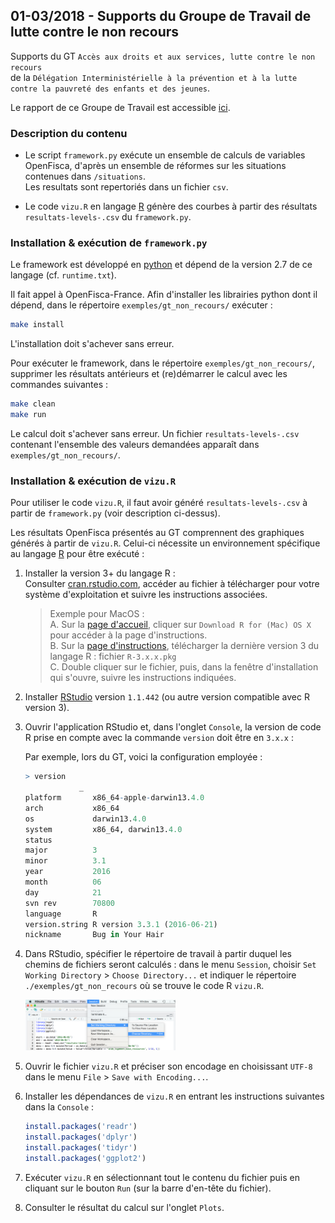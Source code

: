 ## 01-03/2018 - Supports du Groupe de Travail de lutte contre le non recours
  
 Supports du GT `Accès aux droits et aux services, lutte contre le non recours`  
 de la `Délégation Interministérielle à la prévention et à la lutte contre la pauvreté des enfants et des jeunes`.

 Le rapport de ce Groupe de Travail est accessible [ici](https://www.caissedesdepotsdesterritoires.fr/cs/BlobServer?blobkey=id&blobnocache=true&blobwhere=1250171076233&blobheader=application%2Fpdf&blobcol=urldata&blobtable=MungoBlobs).

### Description du contenu

* Le script `framework.py` exécute un ensemble de calculs de variables OpenFisca, d'après un ensemble de réformes sur les situations contenues dans `/situations`.  
Les resultats sont repertoriés dans un fichier `csv`.

* Le code `vizu.R` en langage [R](https://www.r-project.org) génère des courbes à partir des résultats `resultats-levels-.csv` du `framework.py`.


### Installation & exécution de `framework.py`

Le framework est développé en [python](https://www.python.org) et dépend de la version 2.7 de ce langage (cf. `runtime.txt`).

Il fait appel à OpenFisca-France. Afin d'installer les librairies python dont il dépend, dans le répertoire `exemples/gt_non_recours/` exécuter :
```sh
make install
```
L'installation doit s'achever sans erreur.


Pour exécuter le framework, dans le répertoire `exemples/gt_non_recours/`, supprimer les résultats antérieurs et (re)démarrer le calcul avec les commandes suivantes :
```sh
make clean
make run
```
Le calcul doit s'achever sans erreur.
Un fichier `resultats-levels-.csv` contenant l'ensemble des valeurs demandées apparaît dans `exemples/gt_non_recours/`.

### Installation & exécution de `vizu.R`

Pour utiliser le code `vizu.R`, il faut avoir généré `resultats-levels-.csv` à partir de `framework.py` (voir description ci-dessus).

Les résultats OpenFisca présentés au GT comprennent des graphiques générés à partir de `vizu.R`. Celui-ci nécessite un environnement spécifique au langage [R](https://www.r-project.org) pour être exécuté :

1. Installer la version 3+ du langage R :  
Consulter [cran.rstudio.com](https://cran.rstudio.com), accéder au fichier à télécharger pour votre système d'exploitation et suivre les instructions associées.

    > Exemple pour MacOS :  
    A. Sur la [page d'accueil](https://cran.rstudio.com), cliquer sur `Download R for (Mac) OS X` pour accéder à la page d'instructions.  
    B. Sur la [page d'instructions](https://cran.rstudio.com/bin/macosx/), télécharger la dernière version 3 du langage R : fichier `R-3.x.x.pkg`  
    C. Double cliquer sur le fichier, puis, dans la fenêtre d'installation qui s'ouvre, suivre les instructions indiquées.


2. Installer [RStudio](https://www.rstudio.com/products/rstudio/download/#download) version `1.1.442` (ou autre version compatible avec R version 3).

3. Ouvrir l'application RStudio et, dans l'onglet `Console`, la version de code R prise en compte avec la commande `version` doit être en `3.x.x` :

    Par exemple, lors du GT, voici la configuration employée :
    ```R
    > version
                _
    platform       x86_64-apple-darwin13.4.0
    arch           x86_64
    os             darwin13.4.0
    system         x86_64, darwin13.4.0
    status
    major          3
    minor          3.1
    year           2016
    month          06
    day            21
    svn rev        70800
    language       R
    version.string R version 3.3.1 (2016-06-21)
    nickname       Bug in Your Hair
    ```

4. Dans RStudio, spécifier le répertoire de travail à partir duquel les chemins de fichiers seront calculés : dans le menu `Session`, choisir `Set Working Directory` > `Choose Directory...` et indiquer le répertoire `./exemples/gt_non_recours` où se trouve le code R `vizu.R`.

    <img src="./img/rstudio_set_working_dir.png" alt="RStudio session menu" height="50%" width="50%">

5. Ouvrir le fichier `vizu.R` et préciser son encodage en choisissant `UTF-8` dans le menu `File` > `Save with Encoding...`.

6. Installer les dépendances de `vizu.R` en entrant les instructions suivantes dans la `Console` :

    ```R
    install.packages('readr')
    install.packages('dplyr')
    install.packages('tidyr')
    install.packages('ggplot2')
    ```

6. Exécuter `vizu.R` en sélectionnant tout le contenu du fichier puis en cliquant sur le bouton `Run` (sur la barre d'en-tête du fichier).

7. Consulter le résultat du calcul sur l'onglet `Plots`.
